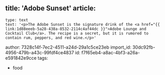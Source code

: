 title: 'Adobe Sunset'
article:
  -
    type: text
    text: '<p>The Adobe Sunset is the signature drink of the <a href="{{ link:1d88eeeb-5a28-438a-8532-2114c4af44dc }}">Adobe Lounge and Cocktail Club</a>. The recipe is a secret, but it is rumored to contain rum, peppers, and red wine.</p>'
author: 7328c14f-7ec2-4511-a24d-29a1c5ce23eb
import_id: 30dc92fb-4956-479b-a43c-99fdf4ce4837
id: f7f65eb4-a8ac-4bf3-a26a-e591842e9cce
tags:
  - food
